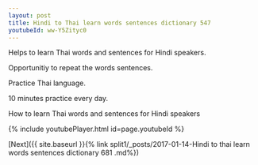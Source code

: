 ```yaml
---
layout: post
title: Hindi to Thai learn words sentences dictionary 547 
youtubeId: ww-Y5Zityc0
---
```

 
 
Helps to learn Thai words and sentences for Hindi speakers.

Opportunitiy to repeat the words sentences. 

Practice Thai language. 
 
10 minutes practice every day. 
 
How to learn Thai words and sentences for Hindi speakers 
 
{% include youtubePlayer.html id=page.youtubeId %}
 
 
[Next]({{ site.baseurl }}{% link  split1/_posts/2017-01-14-Hindi to thai learn words sentences dictionary 681 .md%})
 
